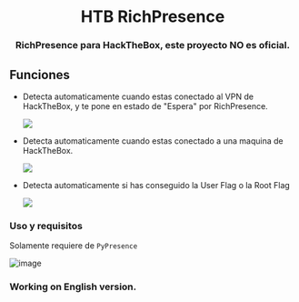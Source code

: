 <h1 align="center">HTB RichPresence</h1>
<h3 align="center">RichPresence para HackTheBox, este proyecto NO es oficial.</h3>

## Funciones

- Detecta automaticamente cuando estas conectado al VPN de HackTheBox, y te pone en estado de "Espera" por RichPresence.
  
  ![](https://i.imgur.com/Yu5C6Yi.png)
  
- Detecta automaticamente cuando estas conectado a una maquina de HackTheBox.
  
  ![](https://i.imgur.com/Wvn9x3m.png)
  
- Detecta automaticamente si has conseguido la User Flag o la Root Flag
  
  ![](https://i.imgur.com/yJrS94P.png)

### Uso y requisitos

Solamente requiere de `PyPresence`

![image](https://github.com/Pirrandi/htb-presence/assets/39172875/0ee75f6f-c7fb-416e-9766-4e0266453bea)


### Working on English version.
